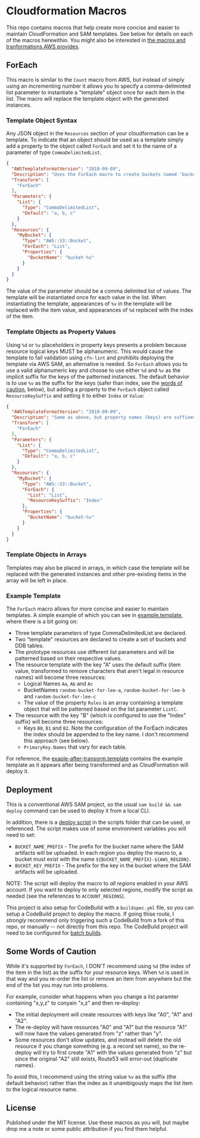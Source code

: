 # Cloudformation Macros

This repo contains macros that help create more concise and easier to maintain CloudFormation and SAM templates. See below for details on each of the macros herewithin. You might also be interested in [the macros and tranformations AWS provides](https://github.com/aws-cloudformation/aws-cloudformation-macros).  


## ForEach

This macro is similar to the `Count` macro from AWS, but instead of simply using an incrementing number it allows you to specify a comma-deliminted list parameter to instantiate a "template" object once for each item in the list. The macro will replace the template object with the generated instances.

### Template Object Syntax

Any JSON object in the `Resources` section of your cloudformation can be a template.  To indicate that an object should be used as a template simply add a property to the object called `ForEach` and set it to the name of a parameter of type `CommaDelimitedList`. 

```json
{
  "AWSTemplateFormatVersion": "2010-09-09",
  "Description": "Uses the ForEach macro to create buckets named 'bucket-a', 'bucket-b' and 'bucket-c'.",
  "Transform": [ 
    "ForEach"
  ],
  "Parameters": {
    "List": {
      "Type": "CommaDelimitedList",
      "Default": "a, b, c"
    }
  },
  "Resources": {
    "MyBucket": {
      "Type": "AWS::S3::Bucket",
      "ForEach": "List",
      "Properties": {
        "BucketName": "bucket-%v"
      }
    }
  }
}
```

The value of the parameter should be a comma delimited list of values. The template will be instantiated once for each value in the list. When instantiating the template, appearances of `%v` in the template will be replaced with the item value, and appearances of `%d` replaced with the index of the item.

### Template Objects as Property Values

Using `%d` or `%v` placeholders in property keys presents a problem because resource logical keys MUST be alphanumeric. This would cause the template to fail validation using `cfn-lint` and prohibits deploying the template via AWS SAM, an alternative is needed. So `ForEach` allows you to use a valid alphanumeric key and choose to use either `%d` and `%v` as the implicit suffix for the keys of the patterned instances. The default behavior is to use `%v` as the suffix for the keys (safer than index, see the [words of caution](#caveats), below), but adding a property to the `ForEach` object called `ResourceKeySuffix` and setting it to either `Index` or `Value`:

```json
{
  "AWSTemplateFormatVersion": "2010-09-09",
  "Description": "Same as above, but property names (keys) are suffixed with indexes.",
  "Transform": [ 
    "ForEach"
  ],
  "Parameters": {
    "List": {
      "Type": "CommaDelimitedList",
      "Default": "a, b, c"
    }
  },
  "Resources": {
    "MyBucket": {
      "Type": "AWS::S3::Bucket",
      "ForEach": {
        "List": "List",
        "ResourceKeySuffix": "Index"
      },
      "Properties": {
        "BucketName": "bucket-%v"
      }
    }
  }
}
```

### Template Objects in Arrays

Templates may also be placed in arrays, in which case the template will be replaced with the generated instances and other pre-existing items in the array will be left in place.

### Example Template
The `ForEach` macro allows for more concise and easier to maintain templates. A simple example of which you can see in [example.template](templates/example.template), where there is a bit going on:

* Three template parameters of type CommaDelimitedList are declared.  
* Two "template" resources are declared to create a set of buckets and DDB tables.  
* The prototype resources use different list parameters and will be patterned based on their respective values.
* The resource template with the key "A" uses the default suffix (item value, transformed to remove characters that aren't legal in resource names) will become three resources:
    * Logical Names `Aa`, `Ab` and `Ac`
    * BucketNames `random-bucket-for-lee-a`, `random-bucket-for-lee-b` and `random-bucket-for-lee-c`
    * The value of the property `Rules` is an array containing a template object that will be patterned based on the list parameter `ListC`. 
* The resource with the key "B" (which is configured to use the "Index" suffix) will become three resources:
    * Keys `B0`, `B1` and `B2`. Note the configuration of the ForEach indicates the index should be appended to the key name. I don't recommend this approach (see below).
    * `PrimaryKey.Names` that vary for each table.

For reference, the [exaple-after-transorm.template](templates/example-after-transform.template) contains the example template as it appears after being transformed and as CloudFormation will deploy it.  

## Deployment

This is a conventional AWS SAM project, so the usual `sam build && sam deploy` command can be used to deploy it from a local CLI. 

In addition, there is a [deploy script](scripts/deploy-global.sh) in the scripts folder that can be used, or referenced. The script makes use of some environment variables you will need to set:

* `BUCKET_NAME_PREFIX` - The prefix for the bucket name where the SAM artifacts will be uploaded. In each region you deploy the macro to, a bucket must exist with the name `${BUCKET_NAME_PREFIX}-${AWS_REGION}`.
* `BUCKET_KEY_PREFIX` - The prefix for the key in the bucket where the SAM artifacts will be uploaded.

NOTE: The script will deploy the macro to *all regions* enabled in your AWS account.  If you want to deploy to only selected regions, modify the script as needed (see the references to `ACCOUNT_REGIONS`).

This project is also setup for CodeBuild with a `buildspec.yml` file, so you can setup a CodeBuild project to deploy the macro. If going thise route, I *strongly* recommend only triggering such a CodeBuild from a fork of this repo, or manually -- not directly from this repo. The CodeBuild project will need to be configured for [batch builds](https://docs.aws.amazon.com/codebuild/latest/userguide/batch-build.html).

## Some Words of Caution

While it's supported by `ForEach`, I DON'T recommend using `%d` (the index of the item in the list) as the suffix for your resource keys. When `%d` is used in that way and you re-order the list or remove an item from anywhere but the end of the list you may run into problems.

For example, consider what happens when you change a list paramter containing "x,y,z" to conyain "x,z" and then re-deploy:

* The initial deployment will create resources with keys like "A0", "A1" and "A2".
* The re-deploy will have resources "A0" and "A1" but the resource "A1" will now have the values generated from "z" rather than "y". 
* Some resources don't allow updates, and instead will delete the old resource if you change something (e.g. a record set name), so the re-deploy will try to first create "A1" with the values generated from "z" but since the original "A2" still exists, Route53 will error-out (duplicate names).

To avoid this, I recommend using the string value `%v` as the suffix (the default behavior) rather than the index as it unambigously maps the list item to the logical resource name.

## License

Published under the MIT license. Use these macros as you will, but maybe drop me a note or some public attribution if you find them helpful.
